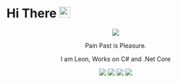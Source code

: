 <h1>Hi There <img src="https://media.giphy.com/media/hvRJCLFzcasrR4ia7z/giphy.gif" width="25px"></h1>
<p align="center">
   <img src="https://raw.github.com/CuteLeon/CuteLeon/master/README/Leon.gif" align="center"/>
   <p align="center">Pain Past is Pleasure.</p>
   <p align="center">I am Leon, Works on C# and .Net Core</p>
</p>

<p align="center">
  <img src="https://github-readme-stats.vercel.app/api?username=CuteLeon&count_private=true&include_all_commits=true&show_icons=true&hide=contribs" />
  <img src="https://github-readme-stats.vercel.app/api/top-langs/?username=CuteLeon&layout=compact" />
  <img src="https://github-profile-trophy.vercel.app/?username=CuteLeon&theme=monokai&no-bg=true&margin-w=5&column=7" />
  <img src="https://activity-graph.herokuapp.com/graph?username=CuteLeon&theme=minimal" />
</p>
